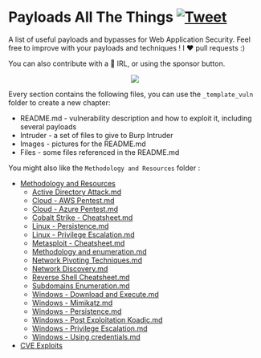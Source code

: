 # Payloads All The Things [![Tweet](https://img.shields.io/twitter/url/http/shields.io.svg?style=social)](https://twitter.com/intent/tweet?text=Payloads%20All%20The%20Things,%20a%20list%20of%20useful%20payloads%20and%20bypasses%20for%20Web%20Application%20Security%20-%20by%20@mahyarx&url=https://github.com/mahyarx/Payload4Everything/)

A list of useful payloads and bypasses for Web Application Security.
Feel free to improve with your payloads and techniques !
I :heart: pull requests :)

You can also contribute with a :beers: IRL, or using the sponsor button.


<p align="center">
  <img src="https://raw.githubusercontent.com/mahyarx/Payload4Everything/master/.github/banner.png">
</p>


Every section contains the following files, you can use the `_template_vuln` folder to create a new chapter:

- README.md - vulnerability description and how to exploit it, including several payloads
- Intruder - a set of files to give to Burp Intruder
- Images - pictures for the README.md
- Files - some files referenced in the README.md

You might also like the `Methodology and Resources` folder :

- [Methodology and Resources](https://github.com/mahyarx/Payload4Everything/blob/master/Methodology%20and%20Resources/)
  - [Active Directory Attack.md](https://github.com/mahyarx/Payload4Everything/blob/master/Methodology%20and%20Resources/Active%20Directory%20Attack.md)
  - [Cloud - AWS Pentest.md](https://github.com/mahyarx/Payload4Everything/blob/master/Methodology%20and%20Resources/Cloud%20-%20AWS%20Pentest.md)
  - [Cloud - Azure Pentest.md](https://github.com/mahyarx/Payload4Everything/blob/master/Methodology%20and%20Resources/Cloud%20-%20Azure%20Pentest.md)
  - [Cobalt Strike - Cheatsheet.md](https://github.com/mahyarx/Payload4Everything/blob/master/Methodology%20and%20Resources/Cobalt%20Strike%20-%20Cheatsheet.md)
  - [Linux - Persistence.md](https://github.com/mahyarx/Payload4Everything/blob/master/Methodology%20and%20Resources/Linux%20-%20Persistence.md)
  - [Linux - Privilege Escalation.md](https://github.com/mahyarx/Payload4Everything/blob/master/Methodology%20and%20Resources/Linux%20-%20Privilege%20Escalation.md)
  - [Metasploit - Cheatsheet.md](https://github.com/mahyarx/Payload4Everything/blob/master/Methodology%20and%20Resources/Metasploit%20-%20Cheatsheet.md)  
  - [Methodology and enumeration.md](https://github.com/mahyarx/Payload4Everything/blob/master/Methodology%20and%20Resources/Methodology%20and%20enumeration.md)
  - [Network Pivoting Techniques.md](https://github.com/mahyarx/Payload4Everything/blob/master/Methodology%20and%20Resources/Network%20Pivoting%20Techniques.md)
  - [Network Discovery.md](https://github.com/mahyarx/Payload4Everything/blob/master/Methodology%20and%20Resources/Network%20Discovery.md)
  - [Reverse Shell Cheatsheet.md](https://github.com/mahyarx/Payload4Everything/blob/master/Methodology%20and%20Resources/Reverse%20Shell%20Cheatsheet.md)
  - [Subdomains Enumeration.md](https://github.com/mahyarx/Payload4Everything/blob/master/Methodology%20and%20Resources/Subdomains%20Enumeration.md)
  - [Windows - Download and Execute.md](https://github.com/mahyarx/Payload4Everything/blob/master/Methodology%20and%20Resources/Windows%20-%20Download%20and%20Execute.md)
  - [Windows - Mimikatz.md](https://github.com/mahyarx/Payload4Everything/blob/master/Methodology%20and%20Resources/Windows%20-%20Mimikatz.md)
  - [Windows - Persistence.md](https://github.com/mahyarx/Payload4Everything/blob/master/Methodology%20and%20Resources/Windows%20-%20Persistence.md)
  - [Windows - Post Exploitation Koadic.md](https://github.com/mahyarx/Payload4Everything/blob/master/Methodology%20and%20Resources/Windows%20-%20Post%20Exploitation%20Koadic.md)
  - [Windows - Privilege Escalation.md](https://github.com/mahyarx/Payload4Everything/blob/master/Methodology%20and%20Resources/Windows%20-%20Privilege%20Escalation.md)
  - [Windows - Using credentials.md](https://github.com/mahyarx/Payload4Everything/blob/master/Methodology%20and%20Resources/Windows%20-%20Using%20credentials.md)
- [CVE Exploits](https://github.com/mahyarx/Payload4Everything/blob/master/CVE%20Exploits)



